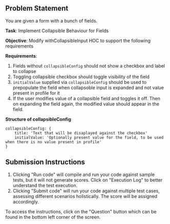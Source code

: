 ## Problem Statement
You are given a form with a bunch of fields.

**Task**: Implement Collapsible Behaviour for Fields

**Objective**: Modify withCollapsibleInput HOC to support the following requirements

**Requirements**:
1. Fields without `collapsibleConfig` should not show a checkbox and label to collapse
2. Toggling collapsible checkbox should toggle visibility of the field
3. `initialValue` supplied via `collapsibleConfig` should be used to prepopulate the field when collapsoble input is expanded and not value present in profile for it
4. If the user modifies value of a collapsible field and toggles it off. Then on expanding the field again, the modified value should appear in the field.

**Structure of collapsibleConfig**
```aiignore
collapsibleConfig: {
    title: 'Text that will be disaplayed against the checkbox'
    initialValue: 'Optionally present value for the field, to be used when there is no value present in profile'
}
```

## Submission Instructions
1. Clicking "Run code" will compile and run your code against sample tests, but it will not generate scores. Click on "Execution Log" to better understand the test execution.
2. Clicking "Submit code" will run your code against multiple test cases, assessing different scenarios holistically. The score will be assigned accordingly.

To access the instructions, click on the "Question" button which can be found in the bottom left corner of the screen.
